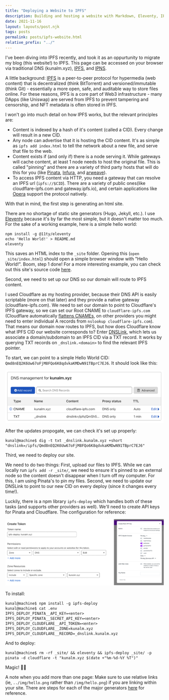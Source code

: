```yaml
---
title: "Deploying a Website to IPFS"
description: Building and hosting a website with Markdown, Eleventy, IPFS, Pinata, and Cloudflare.
date: 2021-11-16
layout: layouts/post.njk
tags: posts
permalink: posts/ipfs-website.html
relative_prefix: "../"
---
```


I've been diving into IPFS recently, and took it as an oppurtunity to migrate my blog (this website!) to IPFS. This page can be accessed on your browser via traditional DNS (kunalm.xyz), [IPFS](https://cloudflare-ipfs/ipfs/Qmb98SP1LpgtKcYD96jKEfzd8J5tDHtuoh3oQpLkeWtEXr/), and [IPNS](https://cloudflare-ipfs.com/ipns/_dnslink.kunalm.xyz/).

A little background: [IPFS](https://ipfs.io/) is a peer-to-peer protocol for hypermedia (web content) that is decentralized (think BitTorrent) and versioned/immutable (think Git) - essentially a more open, safe, and auditable way to store files online. For these reasons, IPFS is a core part of Web3 infrastructure - many DApps (like Uniswap) are served from IPFS to prevent tampering and censorship, and NFT metadata is often stored in IPFS.

I won't go into much detail on how IPFS works, but the relevant principles are:
- Content is indexed by a hash of it's content (called a CID). Every change will result in a new CID.
- Any node can advertise that it is hosting the CID content. It's as simple as `ipfs add index.html` to tell the network about a new file, and serve that file to the web.
- Content exists if (and only if) there is a node serving it. While gateways will cache content, at least 1 node needs to host the original file. This is called "pinning" and there are a variety of third party hosts that will do this for you (like [Pinata](https://pinata.cloud), [Infura](https://infura.io/), and [arweave](https://www.arweave.org/)).
- To access IPFS content via HTTP, you need a gateway that can resolve an IPFS url (`ipfs://$CID`). There are a variety of public ones(like cloudflare-ipfs.com and gateway.ipfs.io), and certain applications like [Opera](https://blogs.opera.com/tips-and-tricks/2021/02/opera-crypto-files-for-keeps-ipfs-unstoppable-domains/) support the protocol natively.

With that in mind, the first step is generating an html site.

There are no shortage of static site generators (Hugo, Jekyll, etc.). I use [Eleventy](https://www.11ty.dev/) because it's by far the most simple, but it doesn't matter too much. For the sake of a working example, here is a simple hello world:
```
npm install -g @11ty/eleventy
echo 'Hello World!' > README.md
eleventy
```

This saves an HTML index to the `_site` folder. Opening this (`open _site/index.html`) should open a simple browser window with "Hello World!". Boom, step 1 done! For a more interesting example, you can check out this site's source code [here](https://github.com/kunalmodi/web3-exploration/tree/master/kunalm.xyz).

Second, we need to set up our DNS so our domain will route to IPFS content.

I used Cloudflare as my hosting provider, because their DNS API is easily scriptable (more on that later) and they provide a native gateway (cloudflare-ipfs.com). We need to set our domain to point to Cloudflare's IPFS gateway, so we can set our Root CNAME to `cloudflare-ipfs.com` (Cloudflare automatically [flattens CNAMEs](https://blog.cloudflare.com/introducing-cname-flattening-rfc-compliant-cnames-at-a-domains-root/), on other providers you might need to enter individual A records from `nslookup cloudflare-ipfs.com`). That means our domain now routes to IPFS, but how does Cloudflare know what IPFS CID our website corresponds to? Enter [DNSLink](https://dnslink.io/), which lets us associate a domain/subdomain to an IPFS CID via a TXT record. It works by querying TXT records on `_dnslink.<domain>` to find the relevant IPFS pointer.

To start, we can point to a simple Hello World CID: `Qmd8nEQ2K6Uw67oFjM8FQo6K8qdvkaKMDwN91TBprC7EJ6`. It should look like this:

![Cloudflare DNS](../static/img/cloudflare-dns.png)

After the updates propogate, we can check it's set up properly:
```
kunal@machine$ dig -t txt _dnslink.kunalm.xyz +short
"dnslink=/ipfs/Qmd8nEQ2K6Uw67oFjM8FQo6K8qdvkaKMDwN91TBprC7EJ6"
```

Third, we need to deploy our site.

We need to do two things: First, upload our files to IPFS. While we can locally run `ipfs add -r _site/`, we need to ensure it's pinned to an external node so the content doesn't disappear when I turn off my computer. For this, I am using Pinata's to pin my files. Second, we need to update our DNSLink to point to our new CID on every deploy (since it changes every time!).

Luckily, there is a npm library `ipfs-deploy` which handles both of these tasks (and supports other providers as well). We'll need to create API keys for Pinata and Cloudflare. The configuration for reference:

![API Tokens](../static/img/ipfs-token.png)

To install:
```
kunal@machine$ npm install -g ipfs-deploy
kunal@machine$ cat .env
IPFS_DEPLOY_PINATA__API_KEY=<enter>
IPFS_DEPLOY_PINATA__SECRET_API_KEY=<enter>
IPFS_DEPLOY_CLOUDFLARE__API_TOKEN=<enter>
IPFS_DEPLOY_CLOUDFLARE__ZONE=kunalm.xyz
IPFS_DEPLOY_CLOUDFLARE__RECORD=_dnslink.kunalm.xyz
```

And to deploy:
```
kunal@machine$ rm -rf _site/ && eleventy && ipfs-deploy _site/ -p pinata -d cloudflare -t "kunalm.xyz $(date +"%m-%d-%Y %T")"
```

Magic! 🧙‍♀️

A note when you add more than one page: Make sure to use relative links (ie, `../img/hello.png` rather than `/img/hello.png`) if you are linking within your site. There are steps for each of the major generators [here](https://developers.cloudflare.com/distributed-web/ipfs-gateway/updating-for-ipfs) for reference.

